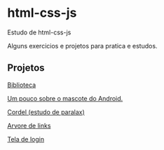 # html-css-js
 Estudo de html-css-js

Alguns exercicios e projetos para pratica e estudos.

Projetos
-----------------------

<a href="https://kleber-ar.github.io/html-css/biblioteca/index.html">Biblioteca</a>

<a href="https://kleber-ar.github.io/html-css/projetos/sobre-o-android/index.html"> Um pouco sobre o mascote do Android.</a>

<a href="https://kleber-ar.github.io/html-css/projetos/cordel-moderno(paralax)/index.html"> Cordel (estudo de paralax)</a>


<a href="https://kleber-ar.github.io/html-css/projetos/arvore-de-links/index.html">Arvore de links</a>

<a href="https://kleber-ar.github.io/html-css/projetos/login/index.html">Tela de login</a>